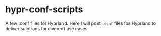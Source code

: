# hypr-conf-scripts
A few .conf files for Hyprland.
Here I will post `.conf` files for Hyprland to deliver sulotions for diverent use cases.
